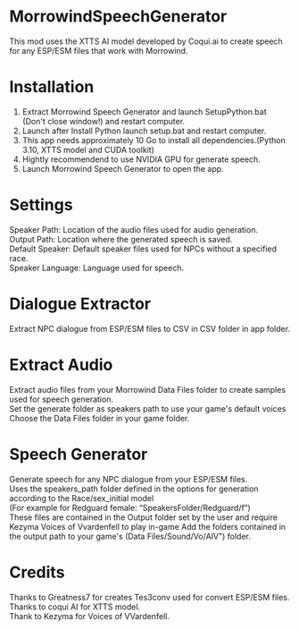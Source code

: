 # MorrowindSpeechGenerator

This mod uses the XTTS AI model developed by Coqui.ai to create speech for any ESP/ESM files that work with Morrowind.
# Installation

1.  Extract Morrowind Speech Generator and launch SetupPython.bat (Don't close window!) and restart computer.
2.  Launch after Install Python launch setup.bat and restart computer.
3.  This app needs approximately 10 Go to install all dependencies.(Python 3.10, XTTS model and CUDA toolkit)  
4.  Hightly recommendend to use NVIDIA GPU for generate speech.  
5.  Launch Morrowind Speech Generator to open the app.  

# Settings
Speaker Path: Location of the audio files used for audio generation.  
Output Path: Location where the generated speech is saved.  
Default Speaker: Default speaker files used for NPCs without a specified race.  
Speaker Language: Language used for speech.  

# Dialogue Extractor

Extract NPC dialogue from ESP/ESM files to CSV in CSV folder in app folder.  

# Extract Audio

Extract audio files from your Morrowind Data Files folder to create samples used for speech generation.  
Set the generate folder as speakers path to use your game's default voices  
Choose the Data Files folder in your game folder.  

# Speech Generator

Generate speech for any NPC dialogue from your ESP/ESM files.  
Uses the speakers_path folder defined in the options for generation according to the Race/sex_initial model  
(For example for Redguard female: “SpeakersFolder/Redguard/f”)  
These files are contained in the Output folder set by the user and require Kezyma Voices of Vvardenfell to play in-game
Add the folders contained in the output path to your game's (Data Files/Sound/Vo/AIV") folder.

# Credits

Thanks to Greatness7 for creates Tes3conv used for convert ESP/ESM files.  
Thanks to coqui AI for XTTS model.  
Thank to Kezyma  for Voices of VVardenfell.  
